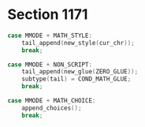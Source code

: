 # Section 1171

```c << Cases of |main_control| that build boxes and lists >>+=
case MMODE + MATH_STYLE:
    tail_append(new_style(cur_chr));
    break;

case MMODE + NON_SCRIPT:
    tail_append(new_glue(ZERO_GLUE));
    subtype(tail) = COND_MATH_GLUE;
    break;

case MMODE + MATH_CHOICE:
    append_choices();
    break;
```
